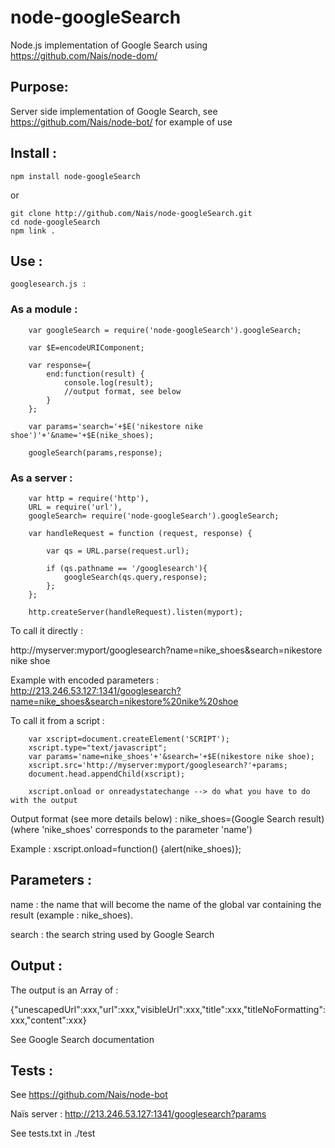 node-googleSearch
===

Node.js implementation of Google Search using https://github.com/Nais/node-dom/

## Purpose:

Server side implementation of Google Search, see https://github.com/Nais/node-bot/ for example of use

## Install :

    npm install node-googleSearch

or

    git clone http://github.com/Nais/node-googleSearch.git
    cd node-googleSearch
    npm link .

## Use :

	googlesearch.js :
	
### As a module :
	
````
	var googleSearch = require('node-googleSearch').googleSearch;
	
	var $E=encodeURIComponent;
	
	var response={
		end:function(result) {
			console.log(result);
			//output format, see below
		}
	};
	
	var params='search='+$E('nikestore nike shoe')'+'&name='+$E(nike_shoes);

	googleSearch(params,response);
````
### As a server :
	
````
	var http = require('http'),  
	URL = require('url'),
	googleSearch= require('node-googleSearch').googleSearch;

	var handleRequest = function (request, response) {
	  
		var qs = URL.parse(request.url);
		  
		if (qs.pathname == '/googlesearch'){
			googleSearch(qs.query,response);
		};
	};

	http.createServer(handleRequest).listen(myport);
````
To call it directly :

http://myserver:myport/googlesearch?name=nike_shoes&search=nikestore nike shoe

Example with encoded parameters :
http://213.246.53.127:1341/googlesearch?name=nike_shoes&search=nikestore%20nike%20shoe

To call it from a script :

````
	var xscript=document.createElement('SCRIPT');
	xscript.type="text/javascript";
	var params='name=nike_shoes'+'&search='+$E(nikestore nike shoe);
	xscript.src='http://myserver:myport/googlesearch?'+params;
	document.head.appendChild(xscript);

	xscript.onload or onreadystatechange --> do what you have to do with the output
````
Output format (see more details below) : nike_shoes=(Google Search result) (where 'nike_shoes' corresponds to the parameter 'name')

Example : xscript.onload=function() {alert(nike_shoes)};

## Parameters :

name : the name that will become the name of the global var containing the result (example : nike_shoes).

search : the search string used by Google Search

## Output :

The output is an Array of :

{"unescapedUrl":xxx,"url":xxx,"visibleUrl":xxx,"title":xxx,"titleNoFormatting":xxx,"content":xxx}

See Google Search documentation
	
## Tests :

See https://github.com/Nais/node-bot

Naïs server : http://213.246.53.127:1341/googlesearch?params

See tests.txt in ./test


